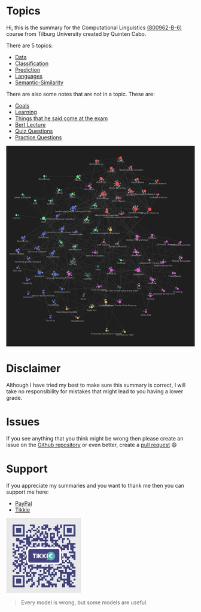 # Topics 
Hi, this is the summary for the Computational Linguistics  [(800962-B-6)](https://uvt.osiris-student.nl/#/onderwijscatalogus/extern/examenprogramma/16322/8B218-2021?taal=en) course from Tilburg University created by Quinten Cabo. 

There are 5 topics:

- [Data](Data.md)
- [Classification](Classification.md)
- [Prediction](Prediction.md)
- [Languages](Languages.md)
- [Semantic-Similarity](Semantic-Similarity.md)

There are also some notes that are not in a topic. These are:

- [Goals](Goals.md)
- [Learning](Learning.md)
- [Things that he said come at the exam](Other/Things%20that%20he%20said%20come%20at%20the%20exam.md)
- [Bert Lecture](Other/Bert%20Lecture.md)
- [Quiz Questions](Other/Quiz%20Questions.md)
- [Practice Questions](Other/Practice%20Questions.md)

![network](network.webp)

# Disclaimer 
Although I have tried my best to make sure this summary is correct, I will take no responsibility for mistakes that might lead to you having a lower grade. 

# Issues 
If you see anything that you think might be wrong then please create an issue on the [Github repository](https://github.com/tintin10q/computational-linguistics-summary) or even better, create a [pull request](https://www.dataschool.io/how-to-contribute-on-github/) 😄 

# Support
If you appreciate my summaries and you want to thank me then you can support me
here: 

- [PayPal](https://www.paypal.me/quintencabo)
- [Tikkie](https://tikkie.me/pay/c3cp0dcfd8mautn8ud79)


![Tikkie qr code valid till around 18 june](tikki.webp)

>Every model is wrong, but some models are useful.
